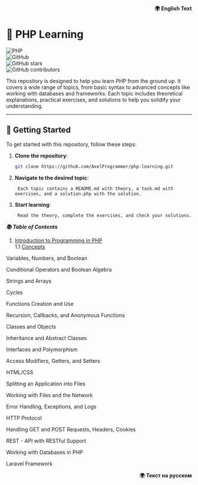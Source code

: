 <div style="text-align: right;">
   <strong>🌍 English Text</strong>
</div>

# 🐘 PHP Learning

![PHP](https://img.shields.io/badge/PHP-%23777BB4.svg?style=for-the-badge&logo=php&logoColor=white)  
![GitHub](https://img.shields.io/github/license/AxelProgrammer/php-learning?style=for-the-badge)  
![GitHub stars](https://img.shields.io/github/stars/AxelProgrammer/php-learning?style=for-the-badge)  
![GitHub contributors](https://img.shields.io/github/contributors/AxelProgrammer/php-learning?style=for-the-badge)  

This repository is designed to help you learn PHP from the ground up. It covers a wide range of topics, from basic syntax to advanced concepts like working with databases and frameworks. Each topic includes theoretical explanations, practical exercises, and solutions to help you solidify your understanding.

---

## 🚀 Getting Started

To get started with this repository, follow these steps:

1. **Clone the repository**:
   ```bash
   git clone https://github.com/AxelProgrammer/php-learning.git

2. **Navigate to the desired topic**:
    
        Each topic contains a README.md with theory, a task.md with exercises, and a solution.php with the solution.

3. **Start learning**:

        Read the theory, complete the exercises, and check your solutions.



***📚 Table of Contents***   

1. [Introduction to Programming in PHP](lessons/topics/1-Introduction-to-programming-in-PHP/1.1-Concepts/README.md)  
1.1 [Concepts](lessons/topics/1-Introduction-to-programming-in-PHP/1.1-Concepts/README.md)

Variables, Numbers, and Boolean

Conditional Operators and Boolean Algebra

Strings and Arrays

Cycles

Functions Creation and Use

Recursion, Callbacks, and Anonymous Functions

Classes and Objects

Inheritance and Abstract Classes

Interfaces and Polymorphism

Access Modifiers, Getters, and Setters

HTML/CSS

Splitting an Application into Files

Working with Files and the Network

Error Handling, Exceptions, and Logs

HTTP Protocol

Handling GET and POST Requests, Headers, Cookies

REST - API with RESTful Support

Working with Databases in PHP

Laravel Framework


<div style="text-align: right;">
   <strong>🌍 Текст на русском</strong>
</div>